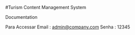 #Turism Content Management System

Documentation

Para Accessar 
Email : admin@company.com
Senha : 12345
